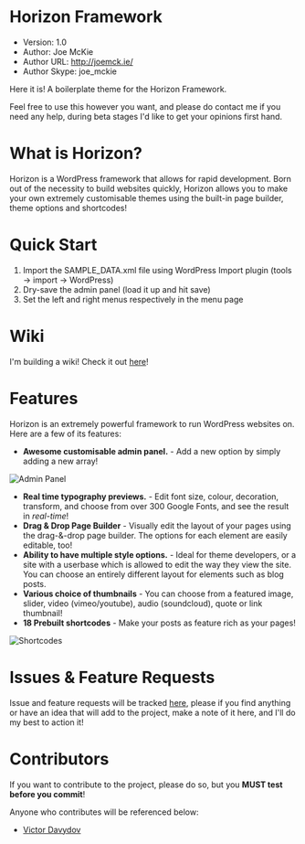 Horizon Framework
=================

* Version: 1.0
* Author: Joe McKie
* Author URL: http://joemck.ie/
* Author Skype: joe_mckie


Here it is! A boilerplate theme for the Horizon Framework. 

Feel free to use this however you want, and please do contact me if you need any help, during beta stages I'd like to get your opinions first hand.

**What is Horizon?**
====================

Horizon is a WordPress framework that allows for rapid development. Born out of the necessity to build websites quickly, Horizon allows you to make your own extremely customisable themes using the built-in page builder, theme options and shortcodes!

**Quick Start**
===============

1. Import the SAMPLE_DATA.xml file using WordPress Import plugin (tools -> import -> WordPress)
2. Dry-save the admin panel (load it up and hit save)
3. Set the left and right menus respectively in the menu page

**Wiki**
========

I'm building a wiki! Check it out [here](https://github.com/joemckie/horizon-framework/wiki)!

**Features**
============

Horizon is an extremely powerful framework to run WordPress websites on. Here are a few of its features:

* **Awesome customisable admin panel.** - Add a new option by simply adding a new array!
 
![Admin Panel](http://joemck.ie/wp-content/uploads/2013/07/admin_panel.png)

* **Real time typography previews.** - Edit font size, colour, decoration, transform, and choose from over 300 Google Fonts, and see the result in *real-time*!
* **Drag & Drop Page Builder** - Visually edit the layout of your pages using the drag-&-drop page builder. The options for each element are easily editable, too!
* **Ability to have multiple style options.** - Ideal for theme developers, or a site with a userbase which is allowed to edit the way they view the site. You can choose an entirely different layout for elements such as blog posts.
* **Various choice of thumbnails** - You can choose from a featured image, slider, video (vimeo/youtube), audio (soundcloud), quote or link thumbnail!
* **18 Prebuilt shortcodes** - Make your posts as feature rich as your pages!

![Shortcodes](http://joemck.ie/wp-content/uploads/2013/07/shortcodes.png)

**Issues & Feature Requests**
==========

Issue and feature requests will be tracked [here](https://github.com/joemckie/horizon-framework/issues), please if you find anything or have an idea that will add to the project, make a note of it here, and I'll do my best to action it!

**Contributors**
================

If you want to contribute to the project, please do so, but you **MUST test before you commit**! 

Anyone who contributes will be referenced below:

* [Victor Davydov](http://www.github.com/septembermd/)
